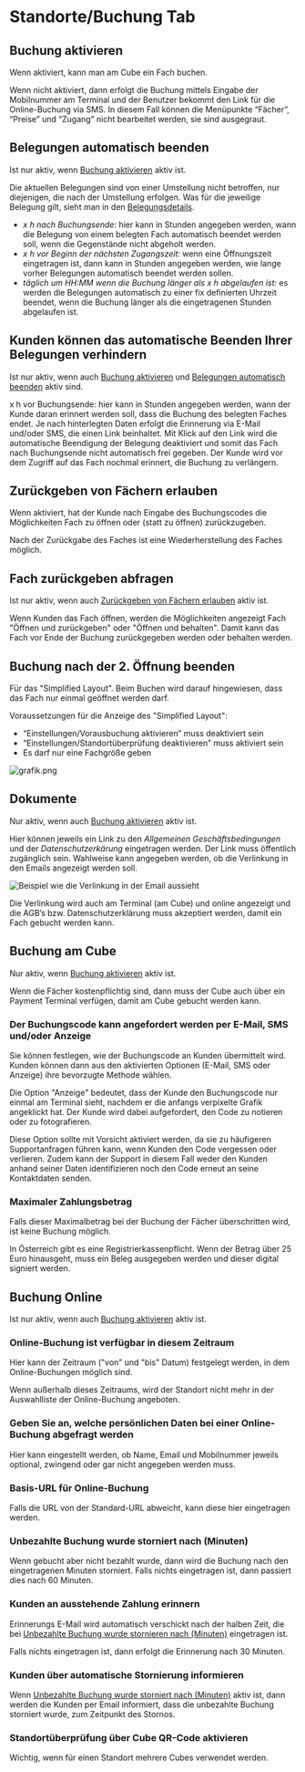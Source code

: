 # Standorte/Buchung Tab

<ImageCaption
    src="/standorte-buchung-tab/grafik.png"
    alt="Übersicht Standorte Buchung (Teil 1)"
    caption="Übersicht Standorte Buchung (Teil 1)"
/>
<ImageCaption
    src="/standorte-buchung-tab/grafik1.png"
    alt="Übersicht Standorte Buchung (Teil 2)"
    caption="Übersicht Standorte Buchung (Teil 2)"
/>

## Buchung aktivieren

Wenn aktiviert, kann man am Cube ein Fach buchen.

Wenn nicht aktiviert, dann erfolgt die Buchung mittels Eingabe der Mobilnummer am Terminal und der Benutzer bekommt den Link für die Online-Buchung via SMS. In diesem Fall können die Menüpunkte “Fächer”, “Preise” und “Zugang” nicht bearbeitet werden, sie sind ausgegraut.

## Belegungen automatisch beenden

Ist nur aktiv, wenn [Buchung aktivieren](#buchung-aktivieren) aktiv ist.

Die aktuellen Belegungen sind von einer Umstellung nicht betroffen, nur diejenigen, die nach der Umstellung erfolgen. Was für die jeweilige Belegung gilt, sieht man in den [Belegungsdetails](https://www.notion.so/Belegung-Detail-262add09e873804ba051d5a231f1fd02?pvs=21).

- *x h nach Buchungsende:* hier kann in Stunden angegeben werden, wann die Belegung von einem belegten Fach automatisch beendet werden soll, wenn die Gegenstände nicht abgeholt werden.
- *x h vor Beginn der nächsten Zugangszeit:* wenn eine Öffnungszeit eingetragen ist, dann kann in Stunden angegeben werden, wie lange vorher Belegungen automatisch beendet werden sollen.
- *täglich um HH:MM wenn die Buchung länger als x h abgelaufen ist:* es werden die Belegungen automatisch zu einer fix definierten Uhrzeit beendet, wenn die Buchung länger als die eingetragenen Stunden abgelaufen ist.

## Kunden können das automatische Beenden Ihrer Belegungen verhindern

Ist nur aktiv, wenn auch [Buchung aktivieren](#buchung-aktivieren) und [Belegungen automatisch beenden](#belegungen-automatisch-beenden) aktiv sind.

x h vor Buchungsende: hier kann in Stunden angegeben werden, wann der Kunde daran erinnert werden soll, dass die Buchung des belegten Faches endet. Je nach hinterlegten Daten erfolgt die Erinnerung via E-Mail und/oder SMS, die einen Link beinhaltet. Mit Klick auf den Link wird die automatische Beendigung der Belegung deaktiviert und somit das Fach nach Buchungsende nicht automatisch frei gegeben. Der Kunde wird vor dem Zugriff auf das Fach nochmal erinnert, die Buchung zu verlängern. 

<ImageCaption
    src="/standorte-buchung-tab/grafik2.png"
    alt="Buchung verlängern am Terminal"
    caption="Buchung verlängern am Terminal"
/>

<ImageCaption
    src="/standorte-buchung-tab/grafik3.png"
    alt="Anzeige des Links und QR-Codes zum Verlängern der Buchung"
    caption="Anzeige des Links und QR-Codes zum Verlängern der Buchung"
/>

## Zurückgeben von Fächern erlauben

Wenn aktiviert, hat der Kunde nach Eingabe des Buchungscodes die Möglichkeiten Fach zu öffnen oder (statt zu öffnen) zurückzugeben.

<ImageCaption
    src="/standorte-buchung-tab/grafik4.png"
    alt="Terminal: Fach öffnen oder zurückgeben"
    caption="Terminal: Fach öffnen oder zurückgeben"
/>

Nach der Zurückgabe des Faches ist eine Wiederherstellung des Faches möglich.

<ImageCaption
    src="/standorte-buchung-tab/grafik5.png"
    alt="Terminal: Wiederherstellung des Faches"
    caption="Terminal: Wiederherstellung des Faches"
/>

## Fach zurückgeben abfragen

Ist nur aktiv, wenn auch [Zurückgeben von Fächern erlauben](#zurückgeben-von-fächern-erlauben) aktiv ist.

Wenn Kunden das Fach öffnen, werden die Möglichkeiten angezeigt Fach "Öffnen und zurückgeben" oder "Öffnen und behalten".
Damit kann das Fach vor Ende der Buchung zurückgegeben werden oder behalten werden.

<ImageCaption
    src="/standorte-buchung-tab/grafik6.png"
    alt="Terminal: Öffnen und zurückgeben oder behalten"
    caption="Terminal: Öffnen und zurückgeben oder behalten"
/>

## Buchung nach der 2. Öffnung beenden

Für das "Simplified Layout". Beim Buchen wird darauf hingewiesen, dass das Fach nur einmal geöffnet werden darf.

Voraussetzungen für die Anzeige des "Simplified Layout":

- “Einstellungen/Vorausbuchung aktivieren” muss deaktiviert sein
- “Einstellungen/Standortüberprüfung deaktivieren” muss aktiviert sein
- Es darf nur eine Fachgröße geben

![grafik.png](assets/standorte%20buchung%20tab/grafik%207.png)

<ImageCaption
    src="/standorte-buchung-tab/grafik7.png"
    alt="Hinweis nur 1x öffnen möglich"
    caption="Hinweis nur 1x öffnen möglich"
/>

## Dokumente

Nur aktiv, wenn auch [Buchung aktivieren](#buchung-aktivieren) aktiv ist.

Hier können jeweils ein Link zu den *Allgemeinen Geschäftsbedingungen* und der *Datenschutzerkärung* eingetragen werden. Der Link muss öffentlich zugänglich sein. Wahlweise kann angegeben werden, ob die Verlinkung in den Emails angezeigt werden soll.

![Beispiel wie die Verlinkung in der Email aussieht](assets/standorte%20buchung%20tab/grafik%208.png)
<ImageCaption
    src="/standorte-buchung-tab/grafik8.png"
    alt="Verlinkung in der E-Mail"
    caption="Verlinkung in der E-Mail"
/>

Die Verlinkung wird auch am Terminal (am Cube) und online angezeigt und die AGB’s bzw. Datenschutzerklärung muss akzeptiert werden, damit ein Fach gebucht werden kann.

## Buchung am Cube

Nur aktiv, wenn [Buchung aktivieren](#buchung-aktivieren) aktiv ist.

Wenn die Fächer kostenpflichtig sind, dann muss der Cube auch über ein Payment Terminal verfügen, damit am Cube gebucht werden kann.

### Der Buchungscode kann angefordert werden per E-Mail, SMS und/oder Anzeige

Sie können festlegen, wie der Buchungscode an Kunden übermittelt wird. Kunden können dann aus den aktivierten Optionen (E-Mail, SMS oder Anzeige) ihre bevorzugte Methode wählen.

Die Option "Anzeige" bedeutet, dass der Kunde den Buchungscode nur einmal am Terminal sieht, nachdem er die anfangs verpixelte Grafik angeklickt hat. Der Kunde wird dabei aufgefordert, den Code zu notieren oder zu fotografieren.

Diese Option sollte mit Vorsicht aktiviert werden, da sie zu häufigeren Supportanfragen führen kann, wenn Kunden den Code vergessen oder verlieren. Zudem kann der Support in diesem Fall weder den Kunden anhand seiner Daten identifizieren noch den Code erneut an seine Kontaktdaten senden.

### Maximaler Zahlungsbetrag

Falls dieser Maximalbetrag bei der Buchung der Fächer überschritten wird, ist keine Buchung möglich.

In Österreich gibt es eine Registrierkassenpflicht. Wenn der Betrag über 25 Euro hinausgeht, muss ein Beleg ausgegeben werden und dieser digital signiert werden.

<ImageCaption
    src="/standorte-buchung-tab/grafik9.png"    
    alt="Terminal: Maximaler Zahlungsbetrag"
    caption="Terminal: Maximaler Zahlungsbetrag"
/>

## Buchung Online

Ist nur aktiv, wenn auch [Buchung aktivieren](#buchung-aktivieren) aktiv ist. 

### Online-Buchung ist verfügbar in diesem Zeitraum

Hier kann der Zeitraum ("von" und "bis" Datum) festgelegt werden, in dem Online-Buchungen möglich sind.

Wenn außerhalb dieses Zeitraums, wird der Standort nicht mehr in der Auswahlliste der Online-Buchung angeboten.

<ImageCaption
    src="/standorte-buchung-tab/grafik10.png"    
    alt="Auswahlliste der Standorte bei Online-Buchung"
    caption="Auswahlliste der Standorte bei Online-Buchung"
/>

### Geben Sie an, welche persönlichen Daten bei einer Online-Buchung abgefragt werden

Hier kann eingestellt werden, ob Name, Email und Mobilnummer jeweils optional, zwingend oder gar nicht angegeben werden muss.

### Basis-URL für Online-Buchung

Falls die URL von der Standard-URL abweicht, kann diese hier eingetragen werden.

### Unbezahlte Buchung wurde storniert nach (Minuten)

Wenn gebucht aber nicht bezahlt wurde, dann wird die Buchung nach den eingetragenen Minuten storniert. Falls nichts eingetragen ist, dann passiert dies nach 60 Minuten.

### Kunden an ausstehende Zahlung erinnern

Erinnerungs E-Mail wird automatisch verschickt nach der halben Zeit, die bei [Unbezahlte Buchung wurde stornieren nach (Minuten)](#unbezahlte-buchung-wurde-stornieren-nach-minuten)  eingetragen ist. 

Falls nichts eingetragen ist, dann erfolgt die Erinnerung nach 30 Minuten.

### Kunden über automatische Stornierung informieren

Wenn [Unbezahlte Buchung wurde storniert nach (Minuten)](#unbezahlte-buchung-wurde-storniert-nach-minuten)  aktiv ist, dann werden die Kunden per Email informiert, dass die unbezahlte Buchung storniert wurde, zum Zeitpunkt des Stornos.

### Standortüberprüfung über Cube QR-Code aktivieren

Wichtig, wenn für einen Standort mehrere Cubes verwendet werden.

<ImageCaption
    src="/standorte-buchung-tab/grafik11.png" 
    alt="Buchung am Handy"
    caption="Buchung am Handy"
/>

<ImageCaption
    src="/standorte-buchung-tab/grafik12.png"
    alt="Buchung am Handy - Standortcode"
    caption="Buchung am Handy - Standortcode"
/>
